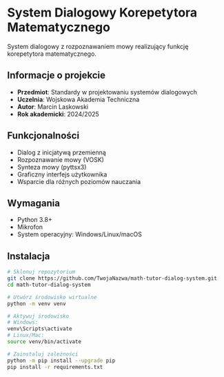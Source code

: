 # System Dialogowy Korepetytora Matematycznego

System dialogowy z rozpoznawaniem mowy realizujący funkcję korepetytora matematycznego.

## Informacje o projekcie

- **Przedmiot**: Standardy w projektowaniu systemów dialogowych
- **Uczelnia**: Wojskowa Akademia Techniczna
- **Autor**: Marcin Laskowski
- **Rok akademicki**: 2024/2025

## Funkcjonalności

- Dialog z inicjatywą przemienną
- Rozpoznawanie mowy (VOSK)
- Synteza mowy (pyttsx3)
- Graficzny interfejs użytkownika
- Wsparcie dla różnych poziomów nauczania

## Wymagania

- Python 3.8+
- Mikrofon
- System operacyjny: Windows/Linux/macOS

## Instalacja

```bash
# Sklonuj repozytorium
git clone https://github.com/TwojaNazwa/math-tutor-dialog-system.git
cd math-tutor-dialog-system

# Utwórz środowisko wirtualne
python -m venv venv

# Aktywuj środowisko
# Windows:
venv\Scripts\activate
# Linux/Mac:
source venv/bin/activate

# Zainstaluj zależności
python -m pip install --upgrade pip
pip install -r requirements.txt
